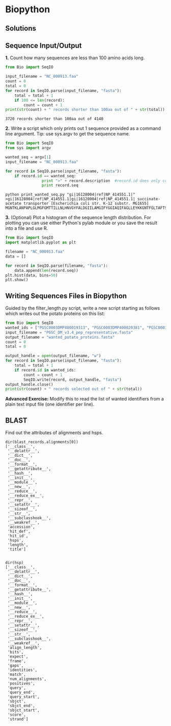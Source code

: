 # Biopython

## Solutions

## Sequence Input/Output


**1.** Count how many sequences are less than 100 amino acids long.

```python
from Bio import SeqIO

input_filename = "NC_000913.faa"
count = 0
total = 0
for record in SeqIO.parse(input_filename, "fasta"):
    total = total + 1
    if 100 <= len(record):
        count = count + 1
print(str(count) + " records shorter than 100aa out of " + str(total))
```
```
3720 records shorter than 100aa out of 4140
```


**2.** Write a script which only prints out 1 sequence provided as a command line argument.
Tip: use sys.argv to get the sequence name.

```python
from Bio import SeqIO
from sys import argv

wanted_seq = argv[1]
input_filename = "NC_000913.faa"

for record in SeqIO.parse(input_filename, "fasta"):
    if record.id == wanted_seq:
                print ">" + record.description  #record.id does only contain name until first whitespace
                print record.seq
```

```
python print_wanted_seq.py "gi|16128004|ref|NP_414551.1|"
>gi|16128004|ref|NP_414551.1|gi|16128004|ref|NP_414551.1| succinate-acetate transporter [Escherichia coli str. K-12 substr. MG1655]
MGNTKLANPAPLGLMGFGMTTILLNLHNVGYFALDGIILAMGIFYGGIAQIFAGLLEYKKGNTFGLTAFTSYGSFWLTLVAILLMPKLGLTDAPNAQFLGVYLGLWGVFTLFMFFGTLKGARVLQFVFFSLTVLFALLAIGNIAGNAAIIHFAGWIGLICGASAIYLAMGEVLNEQFGRTVLPIGESH
```


**3.** (Optional) Plot a histogram of the sequence length distribution.
For plotting you can use either Python's pylab module or you save the result into a file and use R.

```python
from Bio import SeqIO
import matplotlib.pyplot as plt

filename = "NC_000913.faa"
data = []

for record in SeqIO.parse(filename, "fasta"):
    data.append(len(record.seq))
plt.hist(data, bins=50)
plt.show()
```

## Writing Sequences Files in Biopython


Guided by the filter_length.py script, write a new script starting as follows which writes out the potato proteins on this list:
```python
from Bio import SeqIO
wanted_ids = ["PGSC0003DMP400019313", "PGSC0003DMP400020381", "PGSC0003DMP400020972"]
input_filename = "PGSC_DM_v3.4_pep_representative.fasta"
output_filename = "wanted_potato_proteins.fasta"
count = 0
total = 0

output_handle = open(output_filename, "w")
for record in SeqIO.parse(input_filename, "fasta"):
    total = total + 1
    if record.id in wanted_ids:
        count = count + 1
        SeqIO.write(record, output_handle, "fasta")
output_handle.close()
print(str(count) + " records selected out of " + str(total))
```

**Advanced Exercise:** Modify this to read the list of wanted identifiers from a plain text input file (one identifier per line).


## BLAST

Find out the attributes of alignments and hsps.
```
dir(blast_records.alignments[0])
['__class__',
 '__delattr__',
 '__dict__',
 '__doc__',
 '__format__',
 '__getattribute__',
 '__hash__',
 '__init__',
 '__module__',
 '__new__',
 '__reduce__',
 '__reduce_ex__',
 '__repr__',
 '__setattr__',
 '__sizeof__',
 '__str__',
 '__subclasshook__',
 '__weakref__',
 'accession',
 'hit_def',
 'hit_id',
 'hsps',
 'length',
 'title']


dir(hsp)
['__class__',
 '__delattr__',
 '__dict__',
 '__doc__',
 '__format__',
 '__getattribute__',
 '__hash__',
 '__init__',
 '__module__',
 '__new__',
 '__reduce__',
 '__reduce_ex__',
 '__repr__',
 '__setattr__',
 '__sizeof__',
 '__str__',
 '__subclasshook__',
 '__weakref__',
 'align_length',
 'bits',
 'expect',
 'frame',
 'gaps',
 'identities',
 'match',
 'num_alignments',
 'positives',
 'query',
 'query_end',
 'query_start',
 'sbjct',
 'sbjct_end',
 'sbjct_start',
 'score',
 'strand']
```